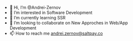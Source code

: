 - 👋 Hi, I’m @Andrei-Zernov
- 👀 I’m interested in Software Development 
- 🌱 I’m currently learning SSR
- 💞️ I’m looking to collaborate on New Approches in Web/App Development
- 📫 How to reach me andrei.zernov@saltpay.co

<!---
Andrei-Zernov/Andrei-Zernov is a ✨ special ✨ repository because its `README.md` (this file) appears on your GitHub profile.
You can click the Preview link to take a look at your changes.
--->
